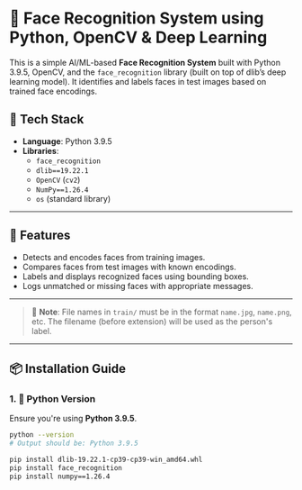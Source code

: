 # 🎯 Face Recognition System using Python, OpenCV & Deep Learning

This is a simple AI/ML-based **Face Recognition System** built with Python 3.9.5, OpenCV, and the `face_recognition` library (built on top of dlib’s deep learning model). It identifies and labels faces in test images based on trained face encodings.

## 🧠 Tech Stack

- **Language**: Python 3.9.5  
- **Libraries**:
  - `face_recognition`
  - `dlib==19.22.1`
  - `OpenCV` (`cv2`)
  - `NumPy==1.26.4`
  - `os` (standard library)

---

## 🚀 Features

- Detects and encodes faces from training images.
- Compares faces from test images with known encodings.
- Labels and displays recognized faces using bounding boxes.
- Logs unmatched or missing faces with appropriate messages.

---


> 📸 **Note**: File names in `train/` must be in the format `name.jpg`, `name.png`, etc. The filename (before extension) will be used as the person's label.

---

## 📦 Installation Guide

### 1. 🐍 Python Version

Ensure you're using **Python 3.9.5**.

```bash
python --version
# Output should be: Python 3.9.5

pip install dlib-19.22.1-cp39-cp39-win_amd64.whl
pip install face_recognition
pip install numpy==1.26.4  

